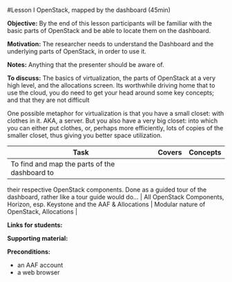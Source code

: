 #Lesson I OpenStack, mapped by the dashboard (45min)


**Objective:** By the end of this lesson participants will be familiar with the basic parts of OpenStack and be able to 
locate them on the dashboard.

**Motivation:** The researcher needs to understand the Dashboard and the underlying parts of OpenStack, in order to use it.

**Notes:** Anything that the presenter should be aware of.

**To discuss:** The basics of virtualization, the parts of OpenStack at a very high level, and the allocations screen. 
Its worthwhile driving home that to use the cloud, you do need to get your head around some key concepts; and that they 
are not difficult

One possible metaphor for virtualization is that you have a small closet: with clothes in it. AKA, a server. But you 
also have a very big closet: into which you can either put clothes, or, perhaps more efficiently, lots of copies of the 
smaller closet, thus giving you better space utilization.


|Task                                           | Covers                    | Concepts                   |
| --------------------------------------------- | ------------------------- | -------------------------- |
| To find and map the parts of the dashboard to 
their respective OpenStack components. Done as a guided tour of 
the dashboard, rather like a tour guide would do... | All OpenStack Components,
                                                      Horizon, esp. Keystone and the AAF & Allocations | Modular nature of OpenStack, Allocations |

**Links for students:** 

**Supporting material:**

**Preconditions:** 

* an AAF account
* a web browser


